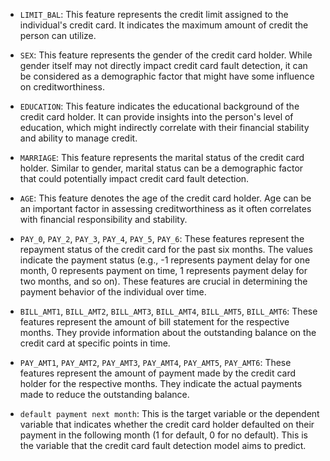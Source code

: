 - ```LIMIT_BAL```: This feature represents the credit limit assigned to the individual's credit card. It indicates the maximum amount of credit the person can utilize.

- ```SEX```: This feature represents the gender of the credit card holder. While gender itself may not directly impact credit card fault detection, it can be considered as a demographic factor that might have some influence on creditworthiness.

- ```EDUCATION```: This feature indicates the educational background of the credit card holder. It can provide insights into the person's level of education, which might indirectly correlate with their financial stability and ability to manage credit.

- ```MARRIAGE```: This feature represents the marital status of the credit card holder. Similar to gender, marital status can be a demographic factor that could potentially impact credit card fault detection.

- ```AGE```: This feature denotes the age of the credit card holder. Age can be an important factor in assessing creditworthiness as it often correlates with financial responsibility and stability.

- ```PAY_0```, ```PAY_2```, ```PAY_3```, ```PAY_4```, ```PAY_5```, ```PAY_6```: These features represent the repayment status of the credit card for the past six months. The values indicate the payment status (e.g., -1 represents payment delay for one month, 0 represents payment on time, 1 represents payment delay for two months, and so on). These features are crucial in determining the payment behavior of the individual over time.

- ```BILL_AMT1```, ```BILL_AMT2```, ```BILL_AMT3```, ```BILL_AMT4```, ```BILL_AMT5```, ```BILL_AMT6```: These features represent the amount of bill statement for the respective months. They provide information about the outstanding balance on the credit card at specific points in time.

- ```PAY_AMT1```, ```PAY_AMT2```, ```PAY_AMT3```, ```PAY_AMT4```, ```PAY_AMT5```, ```PAY_AMT6```: These features represent the amount of payment made by the credit card holder for the respective months. They indicate the actual payments made to reduce the outstanding balance.

- ```default payment next month```: This is the target variable or the dependent variable that indicates whether the credit card holder defaulted on their payment in the following month (1 for default, 0 for no default). This is the variable that the credit card fault detection model aims to predict.